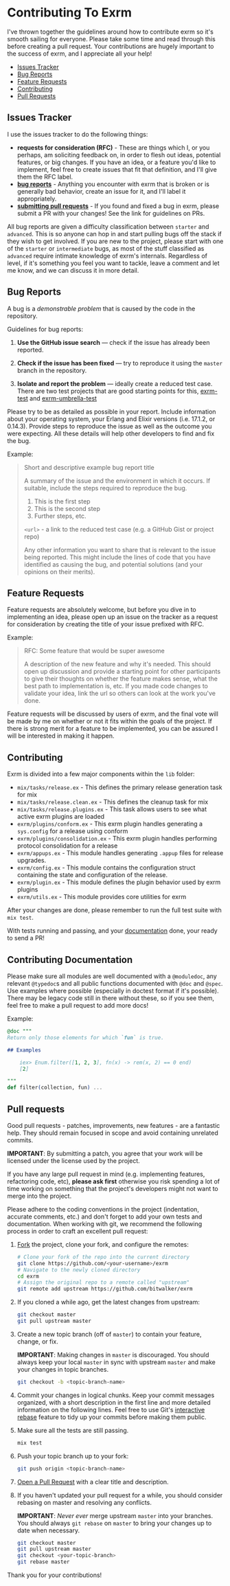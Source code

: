 # Contributing To Exrm

I've thrown together the guidelines around how to contribute exrm so it's smooth
sailing for everyone. Please take some time and read through this before creating
a pull request. Your contributions are hugely important to the success of exrm, 
and I appreciate all your help!

- [Issues Tracker](#issues-tracker)
- [Bug Reports](#bug-reports)
- [Feature Requests](#feature-requests)
- [Contributing](#contributing)
- [Pull Requests](#pull-requests)

## Issues Tracker

I use the issues tracker to do the following things:

* **requests for consideration (RFC)** - These are things which I, or you perhaps, am
  soliciting feedback on, in order to flesh out ideas, potential features, or big
  changes. If you have an idea, or a feature you'd like to implement, feel free to
  create issues that fit that definition, and I'll give them the RFC label.
* **[bug reports](#bug-reports)** - Anything you encounter with exrm that is broken or
  is generally bad behavior, create an issue for it, and I'll label it appropriately.
* **[submitting pull requests](#pull-requests)** - If you found and fixed a bug in exrm,
  please submit a PR with your changes! See the link for guidelines on PRs.

All bug reports are given a difficulty classification between `starter` and `advanced`.
This is so anyone can hop in and start pulling bugs off the stack if they wish to get
involved. If you are new to the project, please start with one of the `starter` or
`intermediate` bugs, as most of the stuff classified as `advanced` require intimate
knowledge of exrm's internals. Regardless of level, if it's something you feel you want
to tackle, leave a comment and let me know, and we can discuss it in more detail.

## Bug Reports

A bug is a _demonstrable problem_ that is caused by the code in the repository.

Guidelines for bug reports:

1. **Use the GitHub issue search** &mdash; check if the issue has already been
   reported.

2. **Check if the issue has been fixed** &mdash; try to reproduce it using the
   `master` branch in the repository.

3. **Isolate and report the problem** &mdash; ideally create a reduced test
   case. There are two test projects that are good starting points for this,
   [exrm-test](https://github.com/bitwalker/exrm-test) and 
   [exrm-umbrella-test](https://github.com/bitwalker/exrm-umbrella-test)

Please try to be as detailed as possible in your report. Include information about
your operating system, your Erlang and Elixir versions (i.e. 17.1.2, or 0.14.3).
Provide steps to reproduce the issue as well as the outcome you were expecting. All 
these details will help other developers to find and fix the bug.

Example:

> Short and descriptive example bug report title
>
> A summary of the issue and the environment in which it occurs. If suitable,
> include the steps required to reproduce the bug.
>
> 1. This is the first step
> 2. This is the second step
> 3. Further steps, etc.
>
> `<url>` - a link to the reduced test case (e.g. a GitHub Gist or project repo)
>
> Any other information you want to share that is relevant to the issue being
> reported. This might include the lines of code that you have identified as
> causing the bug, and potential solutions (and your opinions on their
> merits).

## Feature Requests

Feature requests are absolutely welcome, but before you dive in to implementing
an idea, please open up an issue on the tracker as a request for consideration by
creating the title of your issue prefixed with RFC.

Example:

> RFC: Some feature that would be super awesome
>
> A description of the new feature and why it's needed. This should open
> up discussion and provide a starting point for other participants
> to give their thoughts on whether the feature makes sense, what the best
> path to implementation is, etc. If you made code changes to validate your
> idea, link the url so others can look at the work you've done.

Feature requests will be discussed by users of exrm, and the final vote will be made
by me on whether or not it fits within the goals of the project. If there is
strong merit for a feature to be implemented, you can be assured I will be interested
in making it happen.

## Contributing

Exrm is divided into a few major components within the `lib` folder:

- `mix/tasks/release.ex` - This defines the primary release generation task for mix
- `mix/tasks/release.clean.ex` - This defines the cleanup task for mix
- `mix/tasks/release.plugins.ex` - This task allows users to see what active exrm plugins are loaded
- `exrm/plugins/conform.ex` - This exrm plugin handles generating a `sys.config` for a release using conform
- `exrm/plugins/consolidation.ex` - This exrm plugin handles performing protocol consolidation for a release
- `exrm/appups.ex` - This module handles generating `.appup` files for release upgrades.
- `exrm/config.ex` - This module contains the configuration struct containing the state and configuration of the release.
- `exrm/plugin.ex` - This module defines the plugin behavior used by exrm plugins
- `exrm/utils.ex`  - This module provides core utilities for exrm

After your changes are done, please remember to run the full test suite with
`mix test`.

With tests running and passing, and your [documentation](#contributing-documentation) done, your ready to send a PR!

## Contributing Documentation

Please make sure all modules are well documented with a `@moduledoc`, any relevant
`@typedoc`s and all public functions documented with `@doc` and `@spec`. Use examples
where possible (especially in doctest format if it's possible). There may be legacy 
code still in there without these, so if you see them, feel free to make a pull request 
to add more docs!

Example:

```elixir
@doc """
Return only those elements for which `fun` is true.

## Examples

    iex> Enum.filter([1, 2, 3], fn(x) -> rem(x, 2) == 0 end)
    [2]

"""
def filter(collection, fun) ...
```

## Pull requests

Good pull requests - patches, improvements, new features - are a fantastic
help. They should remain focused in scope and avoid containing unrelated
commits.

**IMPORTANT**: By submitting a patch, you agree that your work will be
licensed under the license used by the project.

If you have any large pull request in mind (e.g. implementing features,
refactoring code, etc), **please ask first** otherwise you risk spending
a lot of time working on something that the project's developers might
not want to merge into the project.

Please adhere to the coding conventions in the project (indentation,
accurate comments, etc.) and don't forget to add your own tests and
documentation. When working with git, we recommend the following process
in order to craft an excellent pull request:

1. [Fork](http://help.github.com/fork-a-repo/) the project, clone your fork,
   and configure the remotes:

   ```bash
   # Clone your fork of the repo into the current directory
   git clone https://github.com/<your-username>/exrm
   # Navigate to the newly cloned directory
   cd exrm
   # Assign the original repo to a remote called "upstream"
   git remote add upstream https://github.com/bitwalker/exrm
   ```

2. If you cloned a while ago, get the latest changes from upstream:

   ```bash
   git checkout master
   git pull upstream master
   ```

3. Create a new topic branch (off of `master`) to contain your feature, change,
   or fix.

   **IMPORTANT**: Making changes in `master` is discouraged. You should always
   keep your local `master` in sync with upstream `master` and make your
   changes in topic branches.

   ```bash
   git checkout -b <topic-branch-name>
   ```

4. Commit your changes in logical chunks. Keep your commit messages organized,
   with a short description in the first line and more detailed information on
   the following lines. Feel free to use Git's
   [interactive rebase](https://help.github.com/articles/interactive-rebase)
   feature to tidy up your commits before making them public.

5. Make sure all the tests are still passing.

   ```bash
   mix test
   ```

6. Push your topic branch up to your fork:

   ```bash
   git push origin <topic-branch-name>
   ```

7. [Open a Pull Request](https://help.github.com/articles/using-pull-requests/)
    with a clear title and description.

8. If you haven't updated your pull request for a while, you should consider
   rebasing on master and resolving any conflicts.

   **IMPORTANT**: _Never ever_ merge upstream `master` into your branches. You
   should always `git rebase` on `master` to bring your changes up to date when
   necessary.

   ```bash
   git checkout master
   git pull upstream master
   git checkout <your-topic-branch>
   git rebase master
   ```

Thank you for your contributions!
